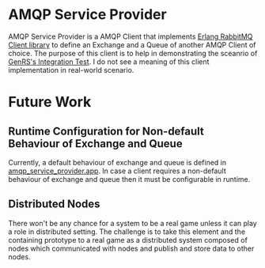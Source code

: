 # AMQP Service Provider

AMQP Service Provider is a AMQP Client that implements [Erlang RabbitMQ Client library](http://www.rabbitmq.com/erlang-client-user-guide.html) to define an Exchange and a Queue of another AMQP Client of choice. The purpose of this client is to help in demonstrating the sceanrio of [GenRS's Integration Test](../genrs/integration.test/test/ait.erl). I do not see a meaning of this client implementation in real-world scenario.

# Future Work

## Runtime Configuration for Non-default Behaviour of Exchange and Queue

Currently, a default behaviour of exchange and queue is defined in [amqp_service_provider.app](./ebin/amqp_service_provider.app). In case a client requires a non-default behaviour of exchange and queue then it must be configurable in runtime.

## Distributed Nodes

There won't be any chance for a system to be a real game unless it can play a role in distributed setting. The challenge is to take this element and the containing prototype to a real game as a distributed system composed of nodes which communicated with nodes and publish and store data to other nodes.